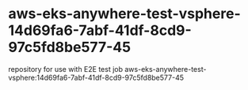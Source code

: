 # aws-eks-anywhere-test-vsphere-14d69fa6-7abf-41df-8cd9-97c5fd8be577-45
repository for use with E2E test job aws-eks-anywhere-test-vsphere:14d69fa6-7abf-41df-8cd9-97c5fd8be577-45
